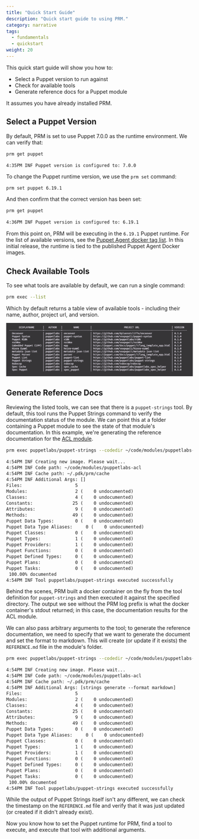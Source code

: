```yaml
---
title: "Quick Start Guide"
description: "Quick start guide to using PRM."
category: narrative
tags:
  - fundamentals
  - quickstart
weight: 20
---
```


This quick start guide will show you how to:

* Select a Puppet version to run against
* Check for available tools
* Generate reference docs for a Puppet module

It assumes you have already installed PRM.

## Select a Puppet Version

By default, PRM is set to use Puppet 7.0.0 as the runtime environment.
We can verify that:

```sh
prm get puppet
```

```text
4:35PM INF Puppet version is configured to: 7.0.0
```

To change the Puppet runtime version, we use the `prm set` command:

```sh
prm set puppet 6.19.1
```

And then confirm that the correct version has been set:

```sh
prm get puppet
```

```sh
4:36PM INF Puppet version is configured to: 6.19.1
```

From this point on, PRM will be executing in the `6.19.1` Puppet runtime.
For the list of available versions, see the [Puppet Agent docker tag list](https://hub.docker.com/r/puppet/puppet-agent/tags).
In this initial release, the runtime is tied to the published Puppet Agent Docker images.

## Check Available Tools

To see what tools are available by default, we can run a single command:

```sh
prm exec --list
```

Which by default returns a table view of available tools - including their name, author, project url, and version.

<!-- Once committed, this needs to be updated to the github link -->
![prm tool list screenshot](images/exec-list-tools.png)

## Generate Reference Docs

Reviewing the listed tools, we can see that there is a `puppet-strings` tool.
By default, this tool runs the Puppet Strings command to verify the documentation status of the module.
We can point this at a folder containing a Puppet module to see the state of that module's documentation.
In this example, we're generating the reference documentation for the [ACL module](https://forge.puppet.com/puppetlabs/acl).

```sh
prm exec puppetlabs/puppet-strings --codedir ~/code/modules/puppetlabs-acl
```

```text
4:54PM INF Creating new image. Please wait...
4:54PM INF Code path: ~/code/modules/puppetlabs-acl
4:54PM INF Cache path: ~/.pdk/prm/cache
4:54PM INF Additional Args: []
Files:                    5
Modules:                  2 (    0 undocumented)
Classes:                  4 (    0 undocumented)
Constants:               25 (    0 undocumented)
Attributes:               9 (    0 undocumented)
Methods:                 49 (    0 undocumented)
Puppet Data Types:        0 (    0 undocumented)
Puppet Data Type Aliases:     0 (    0 undocumented)
Puppet Classes:           0 (    0 undocumented)
Puppet Types:             1 (    0 undocumented)
Puppet Providers:         1 (    0 undocumented)
Puppet Functions:         0 (    0 undocumented)
Puppet Defined Types:     0 (    0 undocumented)
Puppet Plans:             0 (    0 undocumented)
Puppet Tasks:             0 (    0 undocumented)
 100.00% documented
4:54PM INF Tool puppetlabs/puppet-strings executed successfully
```

Behind the scenes, PRM built a docker container on the fly from the tool definition for `puppet-strings` and then executed it against the specified directory.
The output we see without the PRM log prefix is what the docker container's stdout returned;
in this case, the documentation results for the ACL module.

We can also pass arbitrary arguments to the tool;
to generate the reference documentation, we need to specify that we want to generate the document and set the format to markdown.
This will create (or update if it exists) the `REFERENCE.md` file in the module's folder.

```sh
prm exec puppetlabs/puppet-strings --codedir ~/code/modules/puppetlabs-acl --toolArgs "strings generate --format markdown"
```

```text
4:54PM INF Creating new image. Please wait...
4:54PM INF Code path: ~/code/modules/puppetlabs-acl
4:54PM INF Cache path: ~/.pdk/prm/cache
4:54PM INF Additional Args: [strings generate --format markdown]
Files:                    5
Modules:                  2 (    0 undocumented)
Classes:                  4 (    0 undocumented)
Constants:               25 (    0 undocumented)
Attributes:               9 (    0 undocumented)
Methods:                 49 (    0 undocumented)
Puppet Data Types:        0 (    0 undocumented)
Puppet Data Type Aliases:     0 (    0 undocumented)
Puppet Classes:           0 (    0 undocumented)
Puppet Types:             1 (    0 undocumented)
Puppet Providers:         1 (    0 undocumented)
Puppet Functions:         0 (    0 undocumented)
Puppet Defined Types:     0 (    0 undocumented)
Puppet Plans:             0 (    0 undocumented)
Puppet Tasks:             0 (    0 undocumented)
 100.00% documented
4:54PM INF Tool puppetlabs/puppet-strings executed successfully
```

While the output of Puppet Strings itself isn't any different, we can check the timestamp on the `REFERENCE.md` file and verify that it was just updated (or created if it didn't already exist).

Now you know how to set the Puppet runtime for PRM, find a tool to execute, and execute that tool with additional arguments.
